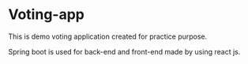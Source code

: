 # Voting-app
This is demo voting application created for practice purpose.

Spring boot is used for back-end and front-end made by using react js.
